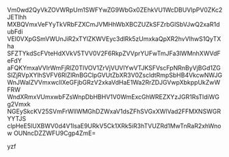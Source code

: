 Vm0wd2QyVkZOVWRpUm1SWFYwZG9WbGx0ZEhkVU1WcDBUVlpPV0ZKc2JETlhh
MXBQVmxVeFYyTkVRbFZXCmJVMHhWbXBCZUZkSFZrbGlSbVJwQ2xaR1dubFdi
VEI0VXpGSmVWUnJiR2xTYlZKWVEyc3dlRk5zUmxkaQpXR2hvVlhwS1QyTXha
SFZTYkdScFVteHdXVkV5TVV0V2F6RkpZVVprYUFwTmJFa3lWMnhXWVdFeFdY
aFQKYmxaVVlrWmFjRlZ0TlVOV1ZrVjVUVlYwVTJKSFVscFpNRnByVjBGd1ZG
SlZjRVpXYlhSVFV6RlZlRnBGClpGVUtZbXR3V0ZscldtRmpSbHB4VkcwNWJG
WnJWalZVVmxwcllXeGFjbGRzV2xkaVdHaE1Wa2RrZDJGVwpXbkppUkZwWFRW
WndXRmxVUmxwbFZsWnpDbHBHV1V0WmExcGhWREZXYzJGR1RsTldiWGg2Vmxk
NGEySkcKV25SVmFrWllWMGhDZWxaV1dsZFhSVGxXWlVad2FFMXNSWGRYYTJS
clpHeE5lUXBWV0d4V1lsaE9URkV5Ck1XRk5iR3hTVUZRd1MwTnRaR2xhWnow
OUNncDZZWFU9Cgp4ZmE=

yzf